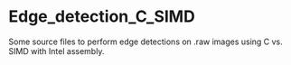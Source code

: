 # Edge_detection_C_SIMD
Some source files to perform edge detections on .raw images using C vs. SIMD with Intel assembly.
